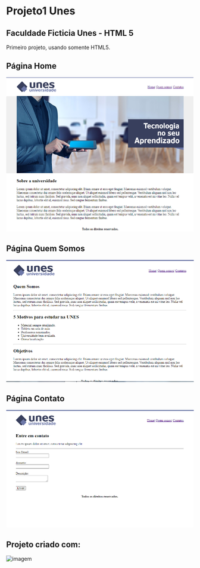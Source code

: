 # Projeto1 Unes
 
 ## Faculdade Ficticia Unes - HTML 5

 Primeiro projeto, usando somente HTML5.

 ## Página Home

 ![imagem](./Imagens/homeunes.png)

 ## Página Quem Somos

 ![imagem](./Imagens/quemsomosunes.png)

 ## Página Contato

 ![imagem](./Imagens/contatounes.png)

 ## Projeto criado com:

 ![imagem](https://img.shields.io/badge/HTML5-E34F26?style=for-the-badge&logo=html5&logoColor=white)